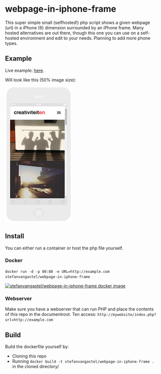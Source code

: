 # webpage-in-iphone-frame
This super simple small (selfhosted!) php script shows a given webpage (url) in a iPhone (6) dimension surrounded by an iPhone frame. Many hosted alternatives are out there, though this one you can use on a self-hosted environment and edit to your needs. Planning to add more phone types.

## Example
Live example: [here](http://giix.nl/demo/webpage-in-iphone-frame/index.php?url=http://creativiteiten.nl).

Will look like this (50% image size):

![Example](https://github.com/stefanvangastel/webpage-in-iphone-frame/blob/master/img/example_half.png)

## Install
You can either run a container or host the php file yourself.

### Docker
`docker run -d -p 80:80 -e URL=http://example.com stefanvangastel/webpage-in-iphone-frame`


[![stefanvangastel/webpage-in-iphone-frame docker image](http://dockeri.co/image/stefanvangastel/webpage-in-iphone-frame)](https://registry.hub.docker.com/u/stefanvangastel/webpage-in-iphone-frame/)

### Webserver
Make sure you have a webserver that can run PHP and place the contents of this repo in the documentroot. Ten access:
`http://mywebsite/index.php?url=http://example.com`

## Build
Build the dockerfile yourself by:

* Cloning this repo
* Running `docker build -t stefanvangastel/webpage-in-iphone-frame .` in the cloned directory/

